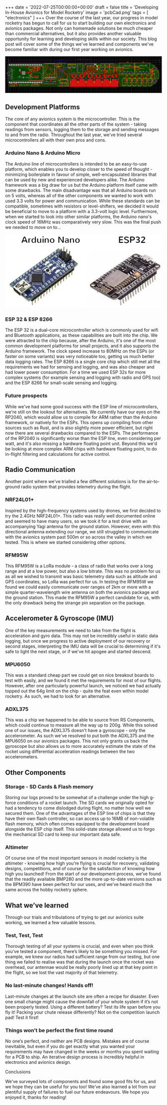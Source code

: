+++
date = '2022-07-25T00:00:00+00:00'
draft = false
title = 'Developing In-House Avionics for Model Rocketry'
image = 'pcbCad.png'
tags = [
    "electronics"
]
+++
Over the course of the last year, our progress in model rocketry has begun to call for us to start building our own electronics and avionics packages. Not only can homemade solutions be much cheaper than commercial alternatives, but it also provides another valuable opportunity for learning and developing skills within our society. This blog post will cover some of the things we've learned and components we've become familiar with during our first year working on avionics.

![](pcbCad.png)
## Development Platforms

The core of any avionics system is the microcontroller. This is the component that coordinates all the other parts of the system - taking readings from sensors, logging them to the storage and sending messages to and from the radio. Throughout the last year, we've tried several microcontrollers all with their own pros and cons.
### Arduino Nano & Arduino Micro

The Arduino line of microcontrollers is intended to be an easy-to-use platform, which enables you to develop closer to the speed of thought - minimizing boilerplate in favour of simple, well-encapsulated libraries that can be used by new and experienced developers alike. The Arduino framework was a big draw for us but the Arduino platform itself came with some drawbacks. The main disadvantage was that all Arduino boards run on 5 volts, whereas all of the other components we wanted to work with used 3.3 volts for power and communication. While these standards can be compatible, sometimes with resistors or level-shifters, we decided it would be beneficial to move to a platform with a 3.3-volt logic level. Furthermore, when we started to look into other similar platforms, the Arduino nano's clock speed of 16MHz was comparatively very slow. This was the final push we needed to move on to…

![](microcontrollers.png)
### ESP 32 & ESP 8266

The ESP 32 is a dual-core microcontroller which is commonly used for wifi and Bluetooth applications, as these capabilities are built into the chip. We were attracted to the chip because, after the Arduino, it's one of the most common development platforms for small projects, and it also supports the Arduino framework. The clock speed increase to 80MHz on the ESPs (or faster on some variants) was very noticeable too, getting us much better data logging rates. The ESP 8266 is a single core chip which still met all the requirements we had for sensing and logging, and was also cheaper and had lower power consumption. For a time we used ESP 32s for more complex systems (for example sensing and logging with radio and GPS too) and the ESP 8266 for small-scale sensing and logging.
### Future prospects

While we've had some good success with the ESP line of microcontrollers, we're still on the lookout for alternatives. We currently have our eyes on the RP2040, which would allow us to compile for ARM rather than the Arduino framework, or natively for the ESPs. This opens up compiling from other sources such as Rust, and is also slightly more power efficient, but right now there are several drawbacks compared to the ESPs. The performance of the RP2040 is significantly worse than the ESP line, even considering per watt, and it's also missing a hardware floating point unit. Beyond this we'd be looking at more complex ARM chips with hardware floating point, to do in-flight filtering and calculations for active control.
## Radio Communication

Another point where we've trialled a few different solutions is for the air-to-ground radio system that provides telemetry during the flight.
### NRF24L01+

Inspired by the high-frequency systems used by drones, we first decided to try the 2.4GHz NRF24L01+. This radio was really well documented online and seemed to have many users, so we took it for a test drive with an accompanying Yagi antenna for the ground station. However, even with this directional antenna extending our range, we still struggled to communicate with the avionics system past 500m or so across the valley in which we tested. This is where we started considering other options.
### RFM95W

This RFM95W is a LoRa module - a class of radio that works over a long range and at a low power, but also a low bitrate. This was no problem for us as all we wished to transmit was basic telemetry data such as altitude and GPS coordinates, so LoRa was perfect for us. In testing the RFM95W we found we could easily communicate over ranges of 2km or more with a simple quarter-wavelength wire antenna on both the avionics package and the ground station. This made the RFM95W a perfect candidate for us, with the only drawback being the strange pin separation on the package.
## Accelerometer & Gyroscope (IMU)

One of the key measurements we need to take from the flight is acceleration and gyro data. This may not be incredibly useful in static data logging, but once we progress to active deployment of our recovery or second stages, interpreting the IMU data will be crucial to determining if it's safe to light the next stage, or if we've hit apogee and started descend.
### MPU6050

This was a standard cheap part we could get on nice breakout boards to test with easily, and we found it met the requirements for most of our flights. However, after one particularly powerful launch, we noticed we had actually topped out the 64g limit on the chip - quite the feat even within model rocketry. As such, we had to look for an alternative.
### ADXL375

This was a chip we happened to be able to source from RS Components, which could continue to measure all the way up to 200g. While this solved one of our issues, the ADXL375 doesn't have a gyroscope - only the accelerometer. As such we've resolved to put both the ADXL375 and the MPU6050 on our avionics packages. This not only grants us back the gyroscope but also allows us to more accurately estimate the state of the rocket using differential acceleration readings between the two accelerometers.
## Other Components
### Storage - SD Cards & Flash memory

Storing our logs proved to be somewhat of a challenge under the high g-force conditions of a rocket launch. The SD cards we originally opted for had a tendency to come dislodged during flight, no matter how well we secured them. One of the advantages of the ESP line of chips is that they have their own flash controller, so can access up to 16MB of non-volatile flash memory, which often comes equipped to the development board alongside the ESP chip itself. This solid-state storage allowed us to forgo the mechanical SD card to keep our important data safe.
### Altimeter

Of course one of the most important sensors in model rocketry is the altimeter - knowing how high you’re flying is crucial for recovery, validating designs, competitions, and of course for the satisfaction of knowing how high you launched! From the start of our development process, we’ve found that the readily available BMP280 and the more up-to-date versions such as the BPM390 have been perfect for our uses, and we’ve heard much the same across the hobby rocketry sphere.
## What we’ve learned

Through our trials and tribulations of trying to get our avionics suite working, we learned a few valuable lessons.
### Test, Test, Test

Thorough testing of all your systems is crucial, and even when you think you’ve tested a component, there’s likely to be something you missed. For example, we knew our radios had sufficient range from our testing, but one thing we failed to realise was that during the launch once the rocket was overhead, our antennae would be really poorly lined up at that key point in the flight, so we lost the vast majority of that telemetry.
### No last-minute changes! Hands off!

Last-minute changes at the launch site are often a recipe for disaster. Even one small change might cause the downfall of your whole system if it’s not been properly tested. Using a different battery? Test its life span before you fly it! Packing your chute release differently? Not on the competition launch pad! Test it first!
### Things won’t be perfect the first time round

No one’s perfect, and neither are PCB designs. Mistakes are of course inevitable, but even if you do get exactly what you wanted your requirements may have changed in the weeks or months you spent waiting for a PCB to ship. An iterative design process is incredibly helpful in electronics and avionics design.

 
Conclusions

We’ve surveyed lots of components and found some good fits for us, and we hope they can be useful for you too! We’ve also learned a lot from our plentiful supply of failures to fuel our future endeavours. We hope you enjoyed it, thanks for reading!
